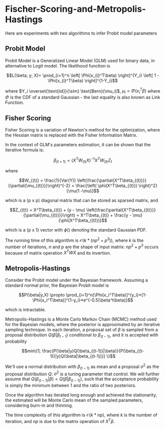 # Fischer-Scoring-and-Metropolis-Hastings
Here are experiments with two algorithms to infer Probit model parameters

## Probit Model
Probit Model is a Generalized Linear Model (GLM) used for binary data, in alternative to Logit model. The likelihood function is

```math
L(\beta; y; X)= \prod_{i=1}^n \left[ \Phi(x_{i}^T\beta) \right]^{Y_i} \left[ 1 - \Phi(x_{i}^T\beta) \right]^{1-Y_i}
```
where $Y_i \overset{\text{iid}}{\sim} \text{Bern}(\mu_i)$, $\mu_i = \Phi(x_{i}^T\beta)$ where $\Phi$ is the CDF of a standard Gaussian - the last equality is also known as Link Function.


## Fisher Scoring
Fisher Scoring is a variation of Newton's method for the optimization, where the Hessian matrix is replaced with the Fisher Information Matrix.

In the context of GLM's parameters estimation, it can be shown that the iterative formula is:

```math
\beta_{(t+1)} = (X^T W_{(t)} X)^{-1} X^T W_{(t)} Z_{t}
```
where

```math
W_{(t)} = \frac{1}{Var(Y)} \left(\frac{\partial{X^T\beta_{(t)}}}{\partial{\mu_{(t)}}}\right)^{-2} = \frac{\left( \phi(X^T\beta_{(t)}) \right)^2}{\mu(1 -\mu)}
```

which is a (p x p) diagonal matrix that can be stored as sparsed matrix, and


```math
Z_{(t)} = X^T\beta_{(t)} + (y - \mu) \left(\frac{\partial{X^T\beta_{(t)}}}{\partial{\mu_{(t)}}}\right) = X^T\beta_{(t)} + \frac{y - \mu}{\phi(X^T\beta_{(t)})}
```

which is a (p x 1) vector with $\phi()$ denoting the standard Gaussian PDF.

The running time of this algorithm is $\mathcal{O}(k * (np^2 + p^3))$, where $k$ is the number of iterations, $n$ and $p$ are the shape of input matrix: $np^2 + p^3$ occurs because of matrix operation $X^TWX$ and its invertion.


## Metropolis-Hastings
Consider the Probit model under the Bayesian framework. Assuming a standard normal prior, the Bayesian Probit model is

```math
P(\beta|y,X) \propto \prod_{i=1}^n[\Phi(x_i^T\beta)]^{y_i}*[1-\Phi(x_i^T\beta)]^{1-y_i}*e^{-0.5(\beta^t\beta)}
```

which is intractable.

Metropolis-Hastings is a Monte Carlo Markov Chain (MCMC) method used for the Bayesian models, where the posterior is approximated by an iterative sampling technique. In each iteration, a proposal set of $\beta$ is sampled from a proposal distribution $Q(\beta|\beta_{t-1})$ conditional to $\beta_{(t-1)}$, and it is accepted with probability

```math
min\{1; \frac{P(\beta|y)Q(\beta_{(t-1)}|\beta)}{P(\beta_{(t-1)}|y)Q(\beta|\beta_{(t-1)})} \}
```

We'll use a normal distribution with $\beta_{(t-1)}$ as mean and a proposal $\sigma^2$ as the proposal distribution $Q$: $\sigma^2$ is a tuning parameter that control. We will further assume that $Q(\beta_{(t-1)}|\beta) = Q(\beta|\beta_{(t-1)})$, such that the acceptance probability is simply the minimum between 1 and the ratio of two posteriors.

Once the algorithm has iterated long enough and achieved the stationarity, the estimated will be Monte Carlo mean of the sampled parameters, considering burn-in and thinning.

The time complexity of this algorithm is $\mathcal{O}(k * np)$, where $k$ is the number of iteration, and $np$ is due to the matrix operation of $X^T\beta$.


